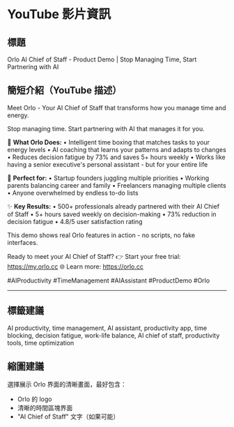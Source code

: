 # YouTube 影片資訊

## 標題
Orlo AI Chief of Staff - Product Demo | Stop Managing Time, Start Partnering with AI

## 簡短介紹（YouTube 描述）

Meet Orlo - Your AI Chief of Staff that transforms how you manage time and energy.

Stop managing time. Start partnering with AI that manages it for you.

🎯 **What Orlo Does:**
• Intelligent time boxing that matches tasks to your energy levels
• AI coaching that learns your patterns and adapts to changes
• Reduces decision fatigue by 73% and saves 5+ hours weekly
• Works like having a senior executive's personal assistant - but for your entire life

🚀 **Perfect for:**
• Startup founders juggling multiple priorities
• Working parents balancing career and family
• Freelancers managing multiple clients
• Anyone overwhelmed by endless to-do lists

✨ **Key Results:**
• 500+ professionals already partnered with their AI Chief of Staff
• 5+ hours saved weekly on decision-making
• 73% reduction in decision fatigue
• 4.8/5 user satisfaction rating

This demo shows real Orlo features in action - no scripts, no fake interfaces.

Ready to meet your AI Chief of Staff?
👉 Start your free trial: https://my.orlo.cc
🌐 Learn more: https://orlo.cc

#AIProductivity #TimeManagement #AIAssistant #ProductDemo #Orlo

---

## 標籤建議
AI productivity, time management, AI assistant, productivity app, time blocking, decision fatigue, work-life balance, AI chief of staff, productivity tools, time optimization

## 縮圖建議
選擇展示 Orlo 界面的清晰畫面，最好包含：
- Orlo 的 logo
- 清晰的時間區塊界面
- "AI Chief of Staff" 文字（如果可能）